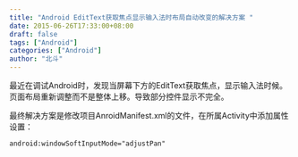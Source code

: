 ```yaml
---
title: "Android EditText获取焦点显示输入法时布局自动改变的解决方案 "
date: 2015-06-26T17:33:00+08:00
draft: false
tags: ["Android"]
categories: ["Android"]
author: "北斗"
---
```


最近在调试Android时，发现当屏幕下方的EditText获取焦点，显示输入法时候。页面布局重新调整而不是整体上移。导致部分控件显示不完全。

最终解决方案是修改项目AnroidManifest.xml的文件，在所属Activity中添加属性设置：

```
android:windowSoftInputMode="adjustPan"
```